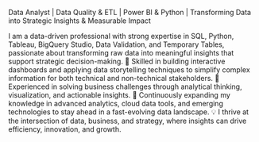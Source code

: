 Data Analyst | Data Quality & ETL | Power BI & Python | Transforming Data into Strategic Insights & Measurable Impact


I am a data-driven professional with strong expertise in SQL, Python, Tableau, BigQuery Studio, Data Validation, and Temporary Tables, passionate about transforming raw data into meaningful insights that support strategic decision-making.
🔹 Skilled in building interactive dashboards and applying data storytelling techniques to simplify complex information for both technical and non-technical stakeholders.
🔹 Experienced in solving business challenges through analytical thinking, visualization, and actionable insights.
🔹 Continuously expanding my knowledge in advanced analytics, cloud data tools, and emerging technologies to stay ahead in a fast-evolving data landscape.
💡 I thrive at the intersection of data, business, and strategy, where insights can drive efficiency, innovation, and growth.
